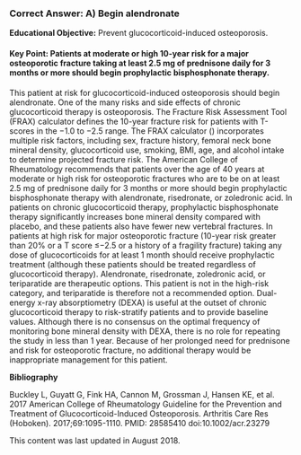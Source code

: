 
### Correct Answer: A) Begin alendronate 

**Educational Objective:** Prevent glucocorticoid-induced osteoporosis.

#### **Key Point:** Patients at moderate or high 10-year risk for a major osteoporotic fracture taking at least 2.5 mg of prednisone daily for 3 months or more should begin prophylactic bisphosphonate therapy.

This patient at risk for glucocorticoid-induced osteoporosis should begin alendronate. One of the many risks and side effects of chronic glucocorticoid therapy is osteoporosis. The Fracture Risk Assessment Tool (FRAX) calculator defines the 10-year fracture risk for patients with T-scores in the −1.0 to −2.5 range. The FRAX calculator () incorporates multiple risk factors, including sex, fracture history, femoral neck bone mineral density, glucocorticoid use, smoking, BMI, age, and alcohol intake to determine projected fracture risk. The American College of Rheumatology recommends that patients over the age of 40 years at moderate or high risk for osteoporotic fractures who are to be on at least 2.5 mg of prednisone daily for 3 months or more should begin prophylactic bisphosphonate therapy with alendronate, risedronate, or zoledronic acid. In patients on chronic glucocorticoid therapy, prophylactic bisphosphonate therapy significantly increases bone mineral density compared with placebo, and these patients also have fewer new vertebral fractures.
In patients at high risk for major osteoporotic fracture (10-year risk greater than 20% or a T score ≤−2.5 or a history of a fragility fracture) taking any dose of glucocorticoids for at least 1 month should receive prophylactic treatment (although these patients should be treated regardless of glucocorticoid therapy). Alendronate, risedronate, zoledronic acid, or teriparatide are therapeutic options. This patient is not in the high-risk category, and teriparatide is therefore not a recommended option.
Dual-energy x-ray absorptiometry (DEXA) is useful at the outset of chronic glucocorticoid therapy to risk-stratify patients and to provide baseline values. Although there is no consensus on the optimal frequency of monitoring bone mineral density with DEXA, there is no role for repeating the study in less than 1 year.
Because of her prolonged need for prednisone and risk for osteoporotic fracture, no additional therapy would be inappropriate management for this patient.

**Bibliography**

Buckley L, Guyatt G, Fink HA, Cannon M, Grossman J, Hansen KE, et al. 2017 American College of Rheumatology Guideline for the Prevention and Treatment of Glucocorticoid-Induced Osteoporosis. Arthritis Care Res (Hoboken). 2017;69:1095-1110. PMID: 28585410 doi:10.1002/acr.23279

This content was last updated in August 2018.
